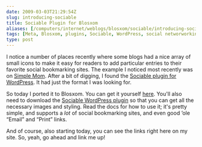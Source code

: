 ```yaml
--- 
date: 2009-03-03T21:29:54Z
slug: introducing-sociable
title: Sociable Plugin for Blosxom
aliases: [/computers/internet/weblogs/blosxom/sociable/introducing-sociable.html]
tags: [Meta, Blosxom, plugins, Sociable, WordPress, social networworking, bookmarks, bookmarking, Digg, Delicious, Facebook, Twitter, Reddit, LinkedIn, StumbleUpon]
type: post
---
```


<p>I notice a number of places recently where some blogs had a nice array of small icons to make it easy for readers to add particular entries to their favorite social bookmarking sites. The example I noticed most recently was on <a href="http://simplemom.net/" title="Simple Mom">Simple Mom</a>. After a bit of digging, I found the <a href="http://yoast.com/wordpress/sociable/" title="Sociable Plugin home page">Sociable plugin for WordPress</a>. It had just the format I was looking for.</p>

<p>So today I ported it to Blosxom. You can get it yourself <a href="/downloads/sociable-1.0">here</a>. You'll also need to download the <a href="http://yoast.com/wordpress/sociable/" title="Sociable Plugin home page">Sociable WordPress plugin</a> so that you can get all the necessary images and styling. Read the docs for how to use it; it's pretty simple, and supports a <em>lot</em> of social bookmarking sites, and even good ’ole “Email” and “Print” links.</p>

<p>And of course, also starting today, you can see the links right here on my site. So, yeah, go ahead and link me up!</p>
